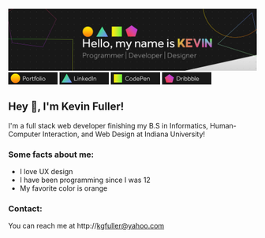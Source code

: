 [![image](cardLarge2.jpg)](http://kevinfuller.me)
[![image](portfolioCard.png)](http://kevinfuller.me)
[![image](linkedInCard.png)](https://www.linkedin.com/in/kevin-fuller-0a5b2b14a/)
[![image](codepenCard.png)](https://codepen.io/kevin-fuller)
[![image](dribbbleCard.png)](https://dribbble.com/kgfuller)


## Hey 👋, I'm Kevin Fuller!

I'm a full stack web developer finishing my B.S in Informatics, Human-Computer Interaction, and Web Design at Indiana University! 

### Some facts about me:
- I love UX design
- I have been programming since I was 12
- My favorite color is orange

### Contact:
You can reach me at http://kgfuller@yahoo.com

<!---
Kevin-Fuller/Kevin-Fuller is a ✨ special ✨ repository because its `README.md` (this file) appears on your GitHub profile.
You can click the Preview link to take a look at your changes.
--->
